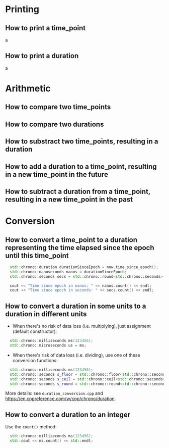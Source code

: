 # Printing

## How to print a time_point
a

## How to print a duration
a

# Arithmetic

## How to compare two time_points
## How to compare two durations
## How to substract two time_points, resulting in a duration
## How to add a duration to a time_point, resulting in a new time_point in the future
## How to subtract a duration from a time_point, resulting in a new time_point in the past


# Conversion

## How to convert a time_point to a duration representing the time elapsed since the epoch until this time_point

```cpp
  std::chrono::duration durationSinceEpoch = now.time_since_epoch();
  std::chrono::nanoseconds nanos = durationSinceEpoch;
  std::chrono::seconds secs = std::chrono::round<std::chrono::seconds>(durationSinceEpoch);

  cout << "Time since epoch in nanos: " << nanos.count() << endl;
  cout << "Time since epoch in seconds: " << secs.count() << endl;
```

## How to convert a duration in some units to a duration in different units

* When there's no risk of data loss (i.e. multiplying), just assignment (default constructor):

```cpp
  std::chrono::milliseconds ms(123456);
  std::chrono::microseconds us = ms;
```

* When there's risk of data loss (i.e. dividing), use one of these conversion functions:

```cpp
  std::chrono::milliseconds ms(123456);
  std::chrono::seconds s_floor = std::chrono::floor<std::chrono::seconds>(ms);
  std::chrono::seconds s_ceil = std::chrono::ceil<std::chrono::seconds>(ms);
  std::chrono::seconds s_round = std::chrono::round<std::chrono::seconds>(ms);
```

More details: see `duration_conversion.cpp` and https://en.cppreference.com/w/cpp/chrono/duration.


## How to convert a duration to an integer

Use the `count()` method:

```cpp
  std::chrono::milliseconds ms(123456);
  std::cout << ms.count() << std::endl;
```

